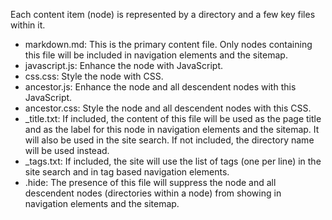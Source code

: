 Each content item (node) is represented by a directory and a few key files within it.

- markdown.md: This is the primary content file. Only nodes containing this file will be included in navigation elements and the sitemap.
- javascript.js: Enhance the node with JavaScript.
- css.css: Style the node with CSS.
- ancestor.js: Enhance the node and all descendent nodes with this JavaScript.
- ancestor.css: Style the node and all descendent nodes with this CSS.
- _title.txt: If included, the content of this file will be used as the page title and as the label for this node in navigation elements and the sitemap. It will also be used in the site search. If not included, the directory name will be used instead.
- _tags.txt: If included, the site will use the list of tags (one per line) in the site search and in tag based navigation elements.
- .hide: The presence of this file will suppress the node and all descendent nodes (directories within a node) from showing in navigation elements and the sitemap.